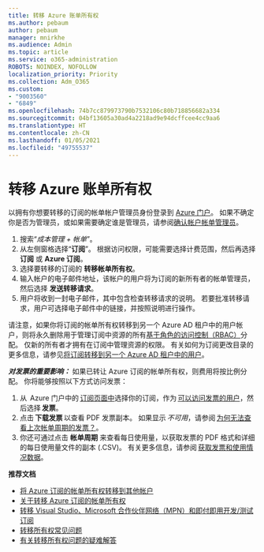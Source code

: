 ```yaml
---
title: 转移 Azure 账单所有权
ms.author: pebaum
author: pebaum
manager: mnirkhe
ms.audience: Admin
ms.topic: article
ms.service: o365-administration
ROBOTS: NOINDEX, NOFOLLOW
localization_priority: Priority
ms.collection: Adm_O365
ms.custom:
- "9003560"
- "6849"
ms.openlocfilehash: 74b7cc879973790b7532106c80b718856682a334
ms.sourcegitcommit: 04bf13605a30ad4a2218ad9e94dcffcee4cc9aa6
ms.translationtype: HT
ms.contentlocale: zh-CN
ms.lasthandoff: 01/05/2021
ms.locfileid: "49755537"
---
```

# <a name="transfer-azure-billing-ownership"></a>转移 Azure 账单所有权

以拥有你想要转移的订阅的帐单帐户管理员身份登录到 [Azure 门户](https://portal.azure.com/)。 如果不确定你是否为管理员，或如果需要确定谁是管理员，请参阅[确认帐户帐单管理员](https://docs.microsoft.com/azure/cost-management-billing/understand/subscription-transfer#whoisaa)。

1. 搜索“_成本管理 + 帐单_”。
1. 从左侧窗格选择“**订阅**”。 根据访问权限，可能需要选择计费范围，然后再选择 **订阅** 或 **Azure 订阅**。
1. 选择要转移的订阅的 **转移帐单所有权**。
1. 输入帐户的电子邮件地址，该帐户的用户将为订阅的新所有者的帐单管理员，然后选择 **发送转移请求**。
1. 用户将收到一封电子邮件，其中包含检查转移请求的说明。 若要批准转移请求，用户可选择电子邮件中的链接，并按照说明进行操作。

请注意，如果你将订阅的帐单所有权转移到另一个 Azure AD 租户中的用户帐户，则将永久删除用于管理订阅中资源的所有[基于角色的访问控制（RBAC）](https://docs.microsoft.com/azure/role-based-access-control/overview?WT.mc_id=Portal-Microsoft_Azure_Support)分配。 仅新的所有者才拥有在订阅中管理资源的权限。 有关如何为订阅更改目录的更多信息，请参见[将订阅转移到另一个 Azure AD 租户中的用户](https://docs.microsoft.com/azure/active-directory/managed-identities-azure-resources/known-issues?WT.mc_id=Portal-Microsoft_Azure_Support)。

_**对发票的重要影响：**_ 如果已转让 Azure 订阅的帐单所有权，则费用将按比例分配。 你将能够按照以下方式访问发票：  

1. 从  Azure 门户中的 [订阅页面中](https://portal.azure.com/#blade/Microsoft_Azure_Billing/SubscriptionsBlade)选择你的订阅，作为 [可以访问发票的用户](https://docs.microsoft.com/azure/cost-management-billing/manage/manage-billing-access?WT.mc_id=Portal-Microsoft_Azure_Support)，然后选择 **发票**。
1. 点击 **下载发票** 以查看 PDF 发票副本。 如果显示 _不可用_，请参阅 [为何无法查看上次帐单周期的发票？](https://docs.microsoft.com/azure/cost-management-billing/manage/download-azure-invoice-daily-usage-date?WT.mc_id=Portal-Microsoft_Azure_Support#noinvoice)。
1. 你还可通过点击 **帐单周期** 来查看每日使用量，以获取发票的 PDF 格式和详细的每日使用量文件的副本 (.CSV)。 有关更多信息，请参阅 [获取发票和使用情况数据](https://docs.microsoft.com/azure/cost-management-billing/manage/download-azure-invoice-daily-usage-date?WT.mc_id=Portal-Microsoft_Azure_Support)。

**推荐文档**

- [将 Azure 订阅的帐单所有权转移到其他帐户](https://docs.microsoft.com/azure/cost-management-billing/manage/billing-subscription-transfer)
- [关于转移 Azure 订阅的帐单所有权](https://docs.microsoft.com//azure/cost-management-billing/understand/subscription-transfer)
- [转移 Visual Studio、Microsoft 合作伙伴网络（MPN）和即付即用开发/测试订阅](https://docs.microsoft.com/azure/billing/billing-subscription-transfer?WT.mc_id=Portal-Microsoft_Azure_Support#transferring-visual-studio-microsoft-partner-network-mpn-and-pay-as-you-go-devtest-subscriptions)
- [转移所有权常见问题](https://docs.microsoft.com/azure/billing/billing-subscription-transfer?WT.mc_id=Portal-Microsoft_Azure_Support#frequently-asked-questions-faq-for-senders)
- [有关转移所有权问题的疑难解答](https://docs.microsoft.com/azure/billing/billing-subscription-transfer?WT.mc_id=Portal-Microsoft_Azure_Support#troubleshooting)
